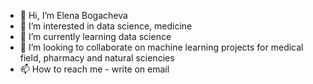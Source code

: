 - 👋 Hi, I’m Elena Bogacheva
- 👀 I’m interested in data science, medicine
- 🌱 I’m currently learning data science
- 💞️ I’m looking to collaborate on machine learning projects for medical field, pharmacy and natural sciencies
- 📫 How to reach me - write on email


<!---
elenabogachevaxxx/elenabogachevaxxx is a ✨ special ✨ repository because its `README.md` (this file) appears on your GitHub profile.
You can click the Preview link to take a look at your changes.
--->
